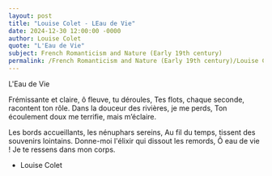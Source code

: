 ```yaml
---
layout: post
title: "Louise Colet - LEau de Vie"
date: 2024-12-30 12:00:00 -0000
author: Louise Colet
quote: "L'Eau de Vie"
subject: French Romanticism and Nature (Early 19th century)
permalink: /French Romanticism and Nature (Early 19th century)/Louise Colet/Louise Colet - LEau de Vie
---
```


L'Eau de Vie

Frémissante et claire, ô fleuve, tu déroules,
Tes flots, chaque seconde, racontent ton rôle.
Dans la douceur des rivières, je me perds,
Ton écoulement doux me terrifie, mais m’éclaire.

Les bords accueillants, les nénuphars sereins,
Au fil du temps, tissent des souvenirs lointains.
Donne-moi l'élixir qui dissout les remords,
Ô eau de vie ! Je te ressens dans mon corps.

- Louise Colet
